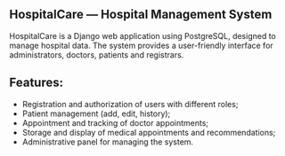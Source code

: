## HospitalCare — Hospital Management System 
HospitalCare is a Django web application using PostgreSQL, designed to manage hospital data. 
The system provides a user-friendly interface for administrators, doctors, patients and registrars. 
## Features: 
  - Registration and authorization of users with different roles;
  - Patient management (add, edit, history);
  - Appointment and tracking of doctor appointments;
  - Storage and display of medical appointments and recommendations;
  - Administrative panel for managing the system.
